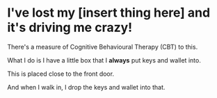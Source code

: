 # I've lost my [insert thing here] and it's driving me crazy!

There's a measure of Cognitive Behavioural Therapy (CBT) to this.

What I do is I have a little box that I **always** put keys and wallet into.

This is placed close to the front door.

And when I walk in, I drop the keys and wallet into that.
